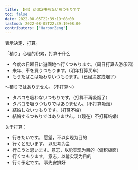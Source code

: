 ```yaml
---
title: 【N4】动词辞书形ない形つもりです
toc: false
date: 2022-08-05T22:39:19+08:00
lastmod: 2022-08-05T22:39:19+08:00
contributors: ["HarborZeng"]
---
```


表示决定、打算。

「積り」心理的积累，打算干什么

- 今度の日曜日に遊園地へ行くつもります。（周日打算去游乐园）
- 来年、車を買うつもります。（明年打算买车）
- もうたばこは吸わないつもります。（已经决定戒烟了）

 ～積りではありません。（不打算～）

 - タバコを吸わないつもりです。（打算不再吸烟了）
 - タバコを吸うつもりではありません。（不打算吸烟）
 - 結婚しないつもりです。（打算不婚）
 - 結婚するつもりではありません。（（现在）不打算结婚）

 关于打算：

 - 行きたいです。		愿望，不以实现为目的
 - 行くと思います。	以思考为主
 - 行こうと思います。意志，以能实现为目的（偏积极面）
 - 行くつもります。	意志，以能实现为目的
 - 行く予定です。		事先安排好

